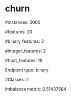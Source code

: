 # churn

#instances: 5000

#features: 20

  #binary_features: 2

  #integer_features: 2

  #float_features: 16

Endpoint type: binary

#Classes: 2

Imbalance metric: 0.51437584

